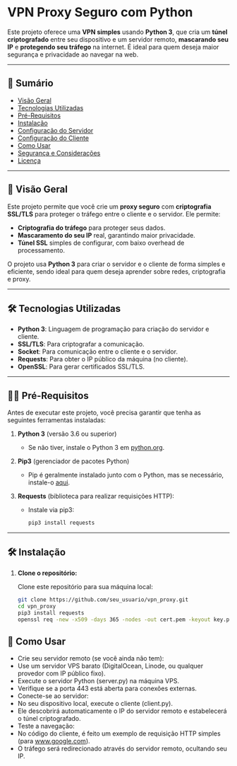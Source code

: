 # VPN Proxy Seguro com Python

Este projeto oferece uma **VPN simples** usando **Python 3**, que cria um **túnel criptografado** entre seu dispositivo e um servidor remoto, **mascarando seu IP** e **protegendo seu tráfego** na internet. É ideal para quem deseja maior segurança e privacidade ao navegar na web.

---

## 🚀 **Sumário**

- [Visão Geral](#-visão-geral)
- [Tecnologias Utilizadas](#-tecnologias-utilizadas)
- [Pré-Requisitos](#-pré-requisitos)
- [Instalação](#-instalação)
- [Configuração do Servidor](#-configuração-do-servidor)
- [Configuração do Cliente](#-configuração-do-cliente)
- [Como Usar](#-como-usar)
- [Segurança e Considerações](#-segurança-e-considerações)
- [Licença](#-licença)

---

## 📖 **Visão Geral**

Este projeto permite que você crie um **proxy seguro** com **criptografia SSL/TLS** para proteger o tráfego entre o cliente e o servidor. Ele permite:

- **Criptografia do tráfego** para proteger seus dados.
- **Mascaramento do seu IP** real, garantindo maior privacidade.
- **Túnel SSL** simples de configurar, com baixo overhead de processamento.

O projeto usa **Python 3** para criar o servidor e o cliente de forma simples e eficiente, sendo ideal para quem deseja aprender sobre redes, criptografia e proxy.

---

## 🛠️ **Tecnologias Utilizadas**

- **Python 3**: Linguagem de programação para criação do servidor e cliente.
- **SSL/TLS**: Para criptografar a comunicação.
- **Socket**: Para comunicação entre o cliente e o servidor.
- **Requests**: Para obter o IP público da máquina (no cliente).
- **OpenSSL**: Para gerar certificados SSL/TLS.

---

## 🧑‍💻 **Pré-Requisitos**

Antes de executar este projeto, você precisa garantir que tenha as seguintes ferramentas instaladas:

1. **Python 3** (versão 3.6 ou superior)
   - Se não tiver, instale o Python 3 em [python.org](https://www.python.org/downloads/).
   
2. **Pip3** (gerenciador de pacotes Python)
   - Pip é geralmente instalado junto com o Python, mas se necessário, instale-o [aqui](https://pip.pypa.io/en/stable/installation/).

3. **Requests** (biblioteca para realizar requisições HTTP):
   - Instale via pip3:
     ```bash
     pip3 install requests
     ```

---

## 🛠️ **Instalação**

1. **Clone o repositório:**

   Clone este repositório para sua máquina local:

   ```bash
   git clone https://github.com/seu_usuario/vpn_proxy.git
   cd vpn_proxy
   pip3 install requests
   openssl req -new -x509 -days 365 -nodes -out cert.pem -keyout key.pem
   ```
## 🔐 Como Usar
- Crie seu servidor remoto (se você ainda não tem):
- Use um servidor VPS barato (DigitalOcean, Linode, ou qualquer provedor com IP público fixo).
- Execute o servidor Python (server.py) na máquina VPS.
- Verifique se a porta 443 está aberta para conexões externas.
- Conecte-se ao servidor:
- No seu dispositivo local, execute o cliente (client.py).
- Ele descobrirá automaticamente o IP do servidor remoto e estabelecerá o túnel criptografado.
- Teste a navegação:
- No código do cliente, é feito um exemplo de requisição HTTP simples (para www.google.com).
- O tráfego será redirecionado através do servidor remoto, ocultando seu IP.
